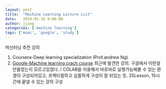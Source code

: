 ```yaml
---
layout: post
title:  "Machine Learning Lecture List"
date:   2019-01-16 0:00:00
author: jjung
categories: ['machine learning']
tags: ['mooc', 'google', 'study']
---
```


머신러닝 추천 강의

1. Coursera-Deep learning specialization (Prof.andrew Ng)
1. [Google-Machine learning crach course](https://developers.google.com/machine-learning/crash-course/)
  최근에 발견한 강의. 구글에서 이런걸 만들었는지 모르고있었다..! COLAB을 이용해서 바로바로 실행가능해볼 수 있는 환경이 구성되어있고, 프랙티컬하고 심플하게 구성이 잘 되있는 듯.
  25Lesson, 15시간에 끝낼 수 있는 강의 구성

